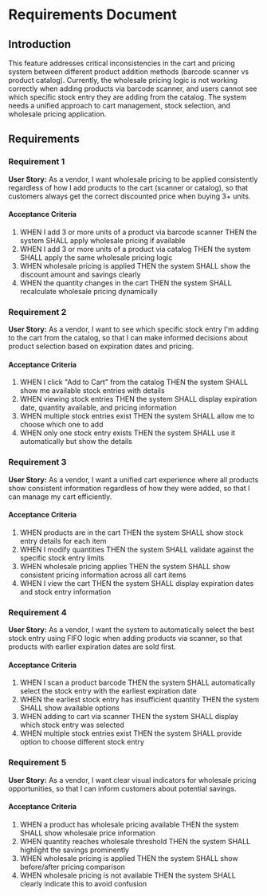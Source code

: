 # Requirements Document

## Introduction

This feature addresses critical inconsistencies in the cart and pricing system between different product addition methods (barcode scanner vs product catalog). Currently, the wholesale pricing logic is not working correctly when adding products via barcode scanner, and users cannot see which specific stock entry they are adding from the catalog. The system needs a unified approach to cart management, stock selection, and wholesale pricing application.

## Requirements

### Requirement 1

**User Story:** As a vendor, I want wholesale pricing to be applied consistently regardless of how I add products to the cart (scanner or catalog), so that customers always get the correct discounted price when buying 3+ units.

#### Acceptance Criteria

1. WHEN I add 3 or more units of a product via barcode scanner THEN the system SHALL apply wholesale pricing if available
2. WHEN I add 3 or more units of a product via catalog THEN the system SHALL apply the same wholesale pricing logic
3. WHEN wholesale pricing is applied THEN the system SHALL show the discount amount and savings clearly
4. WHEN the quantity changes in the cart THEN the system SHALL recalculate wholesale pricing dynamically

### Requirement 2

**User Story:** As a vendor, I want to see which specific stock entry I'm adding to the cart from the catalog, so that I can make informed decisions about product selection based on expiration dates and pricing.

#### Acceptance Criteria

1. WHEN I click "Add to Cart" from the catalog THEN the system SHALL show me available stock entries with details
2. WHEN viewing stock entries THEN the system SHALL display expiration date, quantity available, and pricing information
3. WHEN multiple stock entries exist THEN the system SHALL allow me to choose which one to add
4. WHEN only one stock entry exists THEN the system SHALL use it automatically but show the details

### Requirement 3

**User Story:** As a vendor, I want a unified cart experience where all products show consistent information regardless of how they were added, so that I can manage my cart efficiently.

#### Acceptance Criteria

1. WHEN products are in the cart THEN the system SHALL show stock entry details for each item
2. WHEN I modify quantities THEN the system SHALL validate against the specific stock entry limits
3. WHEN wholesale pricing applies THEN the system SHALL show consistent pricing information across all cart items
4. WHEN I view the cart THEN the system SHALL display expiration dates and stock entry information

### Requirement 4

**User Story:** As a vendor, I want the system to automatically select the best stock entry using FIFO logic when adding products via scanner, so that products with earlier expiration dates are sold first.

#### Acceptance Criteria

1. WHEN I scan a product barcode THEN the system SHALL automatically select the stock entry with the earliest expiration date
2. WHEN the earliest stock entry has insufficient quantity THEN the system SHALL show available options
3. WHEN adding to cart via scanner THEN the system SHALL display which stock entry was selected
4. WHEN multiple stock entries exist THEN the system SHALL provide option to choose different stock entry

### Requirement 5

**User Story:** As a vendor, I want clear visual indicators for wholesale pricing opportunities, so that I can inform customers about potential savings.

#### Acceptance Criteria

1. WHEN a product has wholesale pricing available THEN the system SHALL show wholesale price information
2. WHEN quantity reaches wholesale threshold THEN the system SHALL highlight the savings prominently
3. WHEN wholesale pricing is applied THEN the system SHALL show before/after pricing comparison
4. WHEN wholesale pricing is not available THEN the system SHALL clearly indicate this to avoid confusion